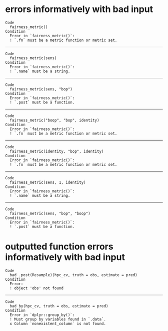 # errors informatively with bad input

    Code
      fairness_metric()
    Condition
      Error in `fairness_metric()`:
      ! `.fn` must be a metric function or metric set.

---

    Code
      fairness_metric(sens)
    Condition
      Error in `fairness_metric()`:
      ! `.name` must be a string.

---

    Code
      fairness_metric(sens, "bop")
    Condition
      Error in `fairness_metric()`:
      ! `.post` must be a function.

---

    Code
      fairness_metric("boop", "bop", identity)
    Condition
      Error in `fairness_metric()`:
      ! `.fn` must be a metric function or metric set.

---

    Code
      fairness_metric(identity, "bop", identity)
    Condition
      Error in `fairness_metric()`:
      ! `.fn` must be a metric function or metric set.

---

    Code
      fairness_metric(sens, 1, identity)
    Condition
      Error in `fairness_metric()`:
      ! `.name` must be a string.

---

    Code
      fairness_metric(sens, "bop", "boop")
    Condition
      Error in `fairness_metric()`:
      ! `.post` must be a function.

# outputted function errors informatively with bad input

    Code
      bad_.post(Resample)(hpc_cv, truth = obs, estimate = pred)
    Condition
      Error:
      ! object 'obs' not found

---

    Code
      bad_by(hpc_cv, truth = obs, estimate = pred)
    Condition
      Error in `dplyr::group_by()`:
      ! Must group by variables found in `.data`.
      x Column `nonexistent_column` is not found.

